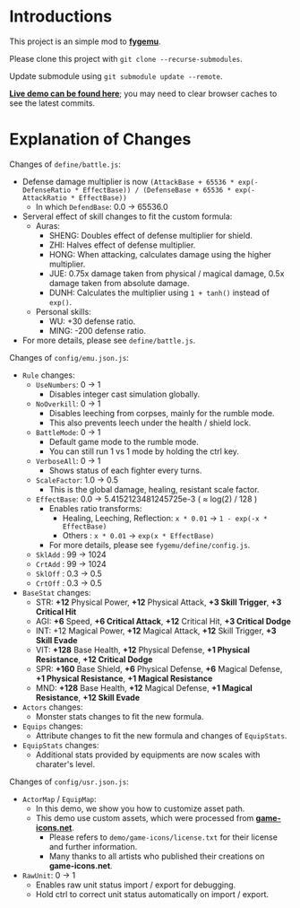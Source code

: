 # Introductions #

This project is an simple mod to __[fygemu](https://github.com/hirakanaKF/fygemu)__.

Please clone this project with `git clone --recurse-submodules`.

Update submodule using `git submodule update --remote`. 

__[Live demo can be found here](https://hirakanakf.github.io/fygmod/)__; you may need to clear browser caches to see the latest commits.

# Explanation of Changes #

Changes of `define/battle.js`:
  * Defense damage multiplier is now `(AttackBase + 65536 * exp(-DefenseRatio * EffectBase)) / (DefenseBase + 65536 * exp(-AttackRatio * EffectBase))`
    * In which `DefendBase`: 0.0 -> 65536.0
  * Serveral effect of skill changes to fit the custom formula:
    * Auras:
      * SHENG: Doubles effect of defense multiplier for shield.
      * ZHI: Halves effect of defense multiplier.
      * HONG: When attacking, calculates damage using the higher multiplier.
      * JUE: 0.75x damage taken from physical / magical damage, 0.5x damage taken from absolute damage.
      * DUNH: Calculates the multiplier using `1 + tanh()` instead of `exp()`.
    * Personal skills:
      * WU: +30 defense ratio.
      * MING: -200 defense ratio.
  * For more details, please see `define/battle.js`.

Changes of `config/emu.json.js`:
* `Rule` changes:
  * `UseNumbers`: 0 -> 1
    * Disables integer cast simulation globally.
  * `NoOverkill`: 0 -> 1
    * Disables leeching from corpses, mainly for the rumble mode.
    * This also prevents leech under the health / shield lock.
  * `BattleMode`: 0 -> 1
    * Default game mode to the rumble mode.
    * You can still run 1 vs 1 mode by holding the ctrl key.
  * `VerboseAll`: 0 -> 1
    * Shows status of each fighter every turns.
  * `ScaleFactor`: 1.0 -> 0.5
    * This is the global damage, healing, resistant scale factor.
  * `EffectBase`: 0.0 -> 5.4152123481245725e-3 ( ≈ log(2) / 128 )
    * Enables ratio transforms:
      * Healing, Leeching, Reflection: `x * 0.01` -> `1 - exp(-x * EffectBase)`
      * Others : `x * 0.01` -> `exp(x * EffectBase)`
    * For more details, please see `fygemu/define/config.js`.
  * `SklAdd` : 99 -> 1024
  * `CrtAdd` : 99 -> 1024
  * `SklOff` : 0.3 -> 0.5
  * `CrtOff` : 0.3 -> 0.5
 * `BaseStat` changes:
   * STR: __+12__ Physical Power, __+12__ Physical Attack, __+3 Skill Trigger__, __+3 Critical Hit__ 
   * AGI: __+6__ Speed, __+6 Critical Attack__, __+12__ Critical Hit, __+3 Critical Dodge__
   * INT: +12 Magical Power, __+12__ Magical Attack, __+12__ Skill Trigger, __+3 Skill Evade__ 
   * VIT: __+128__ Base Health, __+12__ Physical Defense, __+1 Physical Resistance__,  __+12 Critical Dodge__
   * SPR: __+160__ Base Shield, __+6__ Physical Defense, __+6__ Magical Defense, __+1 Physical Resistance__, __+1 Magical Resistance__
   * MND: __+128__ Base Health, __+12__ Magical Defense, __+1 Magical Resistance__, __+12 Skill Evade__
 * `Actors` changes:
   * Monster stats changes to fit the new formula.
 * `Equips` changes:
   * Attribute changes to fit the new formula and changes of `EquipStats`.
 * `EquipStats` changes:
   * Additional stats provided by equipments are now scales with charater's level.

Changes of `config/usr.json.js`:
 * `ActorMap` / `EquipMap`:
   * In this demo, we show you how to customize asset path.
   * This demo use custom assets, which were processed from __[game-icons.net](https://game-icons.net/)__.
     * Please refers to `demo/game-icons/license.txt` for their license and further information.
     * Many thanks to all artists who published their creations on __game-icons.net__.
 * `RawUnit`: 0 -> 1
   * Enables raw unit status import / export for debugging.
   * Hold ctrl to correct unit status automatically on import / export.

